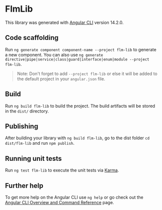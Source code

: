 # FlmLib

This library was generated with [Angular CLI](https://github.com/angular/angular-cli) version 14.2.0.

## Code scaffolding

Run `ng generate component component-name --project flm-lib` to generate a new component. You can also use `ng generate directive|pipe|service|class|guard|interface|enum|module --project flm-lib`.
> Note: Don't forget to add `--project flm-lib` or else it will be added to the default project in your `angular.json` file. 

## Build

Run `ng build flm-lib` to build the project. The build artifacts will be stored in the `dist/` directory.

## Publishing

After building your library with `ng build flm-lib`, go to the dist folder `cd dist/flm-lib` and run `npm publish`.

## Running unit tests

Run `ng test flm-lib` to execute the unit tests via [Karma](https://karma-runner.github.io).

## Further help

To get more help on the Angular CLI use `ng help` or go check out the [Angular CLI Overview and Command Reference](https://angular.io/cli) page.
